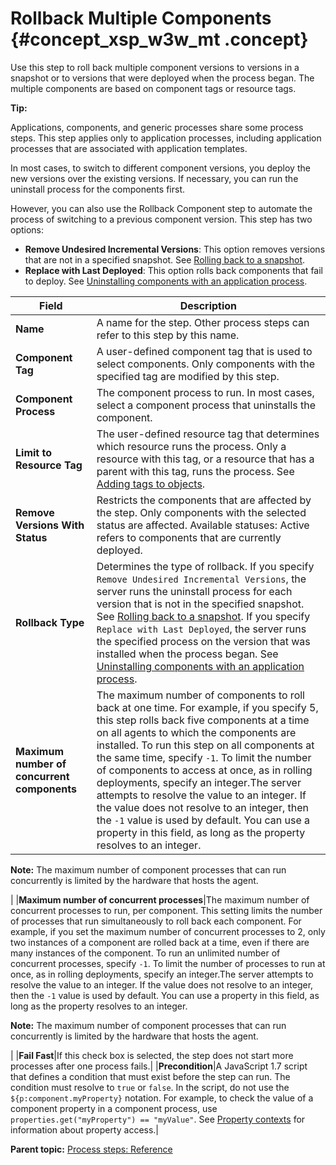 # Rollback Multiple Components {#concept_xsp_w3w_mt .concept}

Use this step to roll back multiple component versions to versions in a snapshot or to versions that were deployed when the process began. The multiple components are based on component tags or resource tags.

**Tip:** 

Applications, components, and generic processes share some process steps. This step applies only to application processes, including application processes that are associated with application templates.

In most cases, to switch to different component versions, you deploy the new versions over the existing versions. If necessary, you can run the uninstall process for the components first.

However, you can also use the Rollback Component step to automate the process of switching to a previous component version. This step has two options:

-   **Remove Undesired Incremental Versions**: This option removes versions that are not in a specified snapshot. See [Rolling back to a snapshot](app_process_deploy_rollback.md).
-   **Replace with Last Deployed**: This option rolls back components that fail to deploy. See [Uninstalling components with an application process](app_process_deploy_uninstall.md#).

|Field|Description|
|-----|-----------|
|**Name**|A name for the step. Other process steps can refer to this step by this name.|
|**Component Tag**|A user-defined component tag that is used to select components. Only components with the specified tag are modified by this step.|
|**Component Process**|The component process to run. In most cases, select a component process that uninstalls the component.|
|**Limit to Resource Tag**|The user-defined resource tag that determines which resource runs the process. Only a resource with this tag, or a resource that has a parent with this tag, runs the process. See [Adding tags to objects](addingtags_tsk.md#).|
|**Remove Versions With Status**|Restricts the components that are affected by the step. Only components with the selected status are affected. Available statuses: Active refers to components that are currently deployed.|
|**Rollback Type**|Determines the type of rollback. If you specify `Remove Undesired Incremental Versions`, the server runs the uninstall process for each version that is not in the specified snapshot. See [Rolling back to a snapshot](app_process_deploy_rollback.md). If you specify `Replace with Last Deployed`, the server runs the specified process on the version that was installed when the process began. See [Uninstalling components with an application process](app_process_deploy_uninstall.md#).|
|**Maximum number of concurrent components**|The maximum number of components to roll back at one time. For example, if you specify 5, this step rolls back five components at a time on all agents to which the components are installed. To run this step on all components at the same time, specify `-1`. To limit the number of components to access at once, as in rolling deployments, specify an integer.The server attempts to resolve the value to an integer. If the value does not resolve to an integer, then the `-1` value is used by default. You can use a property in this field, as long as the property resolves to an integer.

**Note:** The maximum number of component processes that can run concurrently is limited by the hardware that hosts the agent.

|
|**Maximum number of concurrent processes**|The maximum number of concurrent processes to run, per component. This setting limits the number of processes that run simultaneously to roll back each component. For example, if you set the maximum number of concurrent processes to 2, only two instances of a component are rolled back at a time, even if there are many instances of the component. To run an unlimited number of concurrent processes, specify `-1`. To limit the number of processes to run at once, as in rolling deployments, specify an integer.The server attempts to resolve the value to an integer. If the value does not resolve to an integer, then the `-1` value is used by default. You can use a property in this field, as long as the property resolves to an integer.

**Note:** The maximum number of component processes that can run concurrently is limited by the hardware that hosts the agent.

|
|**Fail Fast**|If this check box is selected, the step does not start more processes after one process fails.|
|**Precondition**|A JavaScript 1.7 script that defines a condition that must exist before the step can run. The condition must resolve to `true` or `false`. In the script, do not use the `${p:component.myProperty}` notation. For example, to check the value of a component property in a component process, use `properties.get("myProperty") == "myValue"`. See [Property contexts](ud_properties_context.md#) for information about property access.|

**Parent topic:** [Process steps: Reference](../topics/app_processSteps.md)

